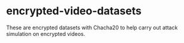 # encrypted-video-datasets
These are encrypted datasets with Chacha20 to help carry out attack simulation on encrypted videos.
